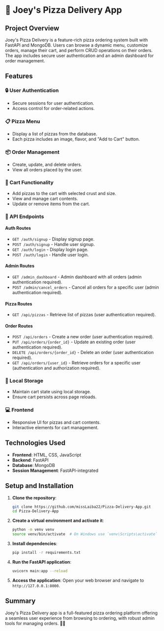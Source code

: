 # 🍕 Joey's Pizza Delivery App

## Project Overview

Joey's Pizza Delivery is a feature-rich pizza ordering system built with FastAPI and MongoDB. Users can browse a dynamic menu, customize orders, manage their cart, and perform CRUD operations on their orders. The app includes secure user authentication and an admin dashboard for order management.

## Features

### 🔒 User Authentication
- Secure sessions for user authentication.
- Access control for order-related actions.

### 📋 Pizza Menu
- Display a list of pizzas from the database.
- Each pizza includes an image, flavor, and "Add to Cart" button.

### 📦 Order Management
- Create, update, and delete orders.
- View all orders placed by the user.

### 🛒 Cart Functionality
- Add pizzas to the cart with selected crust and size.
- View and manage cart contents.
- Update or remove items from the cart.

### 📡 API Endpoints

#### Auth Routes
- `GET /auth/signup` - Display signup page.
- `POST /auth/signup` - Handle user signup.
- `GET /auth/login` - Display login page.
- `POST /auth/login` - Handle user login.

#### Admin Routes
- `GET /admin_dashboard` - Admin dashboard with all orders (admin authentication required).
- `POST /admin/cancel_orders` - Cancel all orders for a specific user (admin authentication required).

#### Pizza Routes
- `GET /api/pizzas` - Retrieve list of pizzas (user authentication required).

#### Order Routes
- `POST /api/orders` - Create a new order (user authentication required).
- `PUT /api/orders/{order_id}` - Update an existing order (user authentication required).
- `DELETE /api/orders/{order_id}` - Delete an order (user authentication required).
- `GET /api/orders/{user_id}` - Retrieve orders for a specific user (authentication and authorization required).

### 💾 Local Storage
- Maintain cart state using local storage.
- Ensure cart persists across page reloads.

### 💻 Frontend
- Responsive UI for pizzas and cart contents.
- Interactive elements for cart management.

## Technologies Used
- **Frontend**: HTML, CSS, JavaScript
- **Backend**: FastAPI
- **Database**: MongoDB
- **Session Management**: FastAPI-integrated

## Setup and Installation

1. **Clone the repository**:
    ```bash
    git clone https://github.com/missLaiba22/Pizza-Delivery-App.git
    cd Pizza-Delivery-App
    ```

2. **Create a virtual environment and activate it**:
    ```bash
    python -m venv venv
    source venv/bin/activate  # On Windows use `venv\Scripts\activate`
    ```

3. **Install dependencies**:
    ```bash
    pip install -r requirements.txt
    ```

4. **Run the FastAPI application**:
    ```bash
    uvicorn main:app --reload
    ```

5. **Access the application**:
    Open your web browser and navigate to `http://127.0.0.1:8000`.

## Summary

Joey's Pizza Delivery app is a full-featured pizza ordering platform offering a seamless user experience from browsing to ordering, with robust admin tools for managing orders. 🍕🚀
